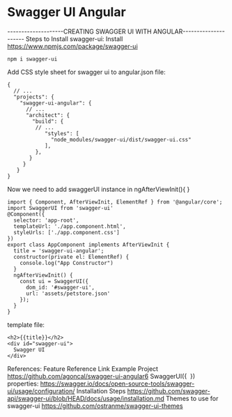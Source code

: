 # Swagger UI Angular
--------------------CREATING SWAGGER UI WITH ANGULAR---------------------
Steps to Install swagger-ui:
Install https://www.npmjs.com/package/swagger-ui
```
npm i swagger-ui
```

Add CSS style sheet for swagger ui to angular.json file:
```
{
  // ...
  "projects": {
    "swagger-ui-angular": {
      // ...
      "architect": {
        "build": {
         // ...
            "styles": [
              "node_modules/swagger-ui/dist/swagger-ui.css"
            ],
         },
       }
     }
   }
}
```

Now we need to add swaggerUI instance in ngAfterViewInit(){ }
```
import { Component, AfterViewInit, ElementRef } from '@angular/core';
import SwaggerUI from 'swagger-ui'
@Component({
  selector: 'app-root',
  templateUrl: './app.component.html',
  styleUrls: ['./app.component.css']
})
export class AppComponent implements AfterViewInit {
  title = 'swagger-ui-angular';
  constructor(private el: ElementRef) {
    console.log("App Constructor")
  }
  ngAfterViewInit() {
    const ui = SwaggerUI({
      dom_id: '#swagger-ui',
      url: 'assets/petstore.json'
    });
  }
}
```

template file:
```
<h2>{{title}}</h2>
<div id="swagger-ui">
  Swagger UI
</div>
```

References:
Feature
Reference Link
Example Project
https://github.com/agoncal/swagger-ui-angular6
SwaggerUI({   }) properties:
https://swagger.io/docs/open-source-tools/swagger-ui/usage/configuration/
Installation Steps
https://github.com/swagger-api/swagger-ui/blob/HEAD/docs/usage/installation.md
Themes to use for swagger-ui
https://github.com/ostranme/swagger-ui-themes


	
	
